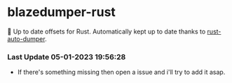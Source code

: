 # blazedumper-rust

🚀 Up to date offsets for Rust. Automatically kept up to date thanks to [rust-auto-dumper](https://github.com/Akandesh/rust-auto-dumper).


### Last Update 05-01-2023 19:56:28
- If there's something missing then open a issue and i'll try to add it asap.